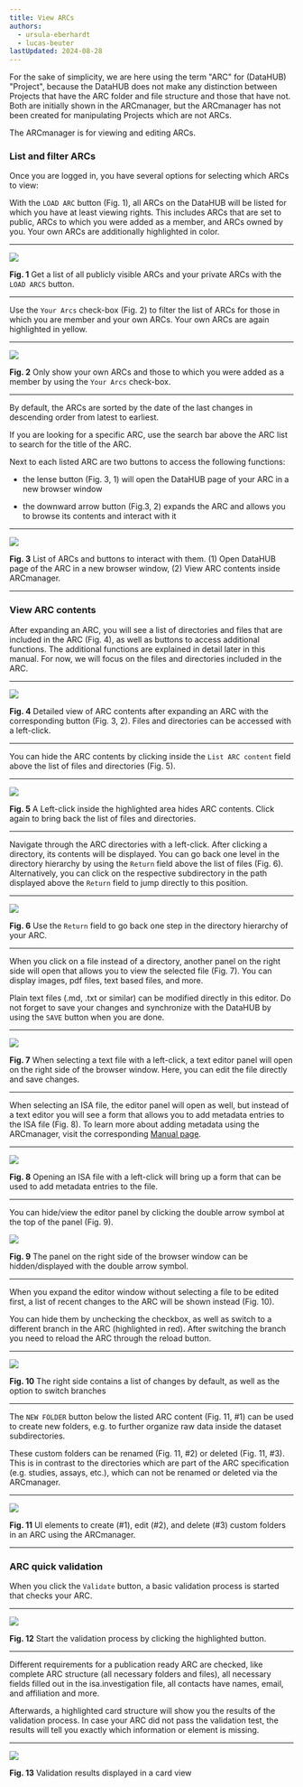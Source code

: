 ```yaml
---
title: View ARCs
authors:
  - ursula-eberhardt
  - lucas-beuter
lastUpdated: 2024-08-28
---
```


For the sake of simplicity, we are here using the term "ARC" for (DataHUB) "Project", because the DataHUB does not make any distinction between Projects that have the ARC folder and file structure and those that have not. Both are initially shown in the ARCmanager, but the ARCmanager has not been created for manipulating Projects which are not ARCs.

The ARCmanager is for viewing and editing ARCs.

### List and filter ARCs

Once you are logged in, you have several options for selecting which ARCs to view:

With the `LOAD ARC` button (Fig. 1), all ARCs on the DataHUB will be listed for which you have at least viewing rights. This includes ARCs that are set to public, ARCs to which you were added as a member, and ARCs owned by you. Your own ARCs are additionally highlighted in color.

---

![](@images/arc-manager/arc-manager-view-1b.png)

**Fig. 1** Get a list of all publicly visible ARCs and your private ARCs with the `LOAD ARCS` button.

---

Use the `Your Arcs` check-box (Fig. 2) to filter the list of ARCs for those in which you are member and your own ARCs. Your own ARCs are again highlighted in yellow.

---

![](@images/arc-manager/arc-manager-view-2.png)

**Fig. 2** Only show your own ARCs and those to which you were added as a member by using the `Your Arcs` check-box.

---

By default, the ARCs are sorted by the date of the last changes in descending order from latest to earliest.

If you are looking for a specific ARC, use the search bar above the ARC list to search for the title of the ARC.

Next to each listed ARC are two buttons to access the following functions:

- the lense button (Fig. 3, 1) will open the DataHUB page of your ARC in a new browser window

- the downward arrow button (Fig.3, 2) expands the ARC and allows you to browse its contents and interact with it

---

![](@images/arc-manager/arc-manager-view-3.png)

**Fig. 3** List of ARCs and buttons to interact with them. (1) Open DataHUB page of the ARC in a new browser window, (2) View ARC contents inside ARCmanager.

---

### View ARC contents

After expanding an ARC, you will see a list of directories and files that are included in the ARC (Fig. 4), as well as buttons to access additional functions. The additional functions are explained in detail later in this manual. For now, we will focus on the files and directories included in the ARC.

---

![](@images/arc-manager/arc-manager-view-4.png)

**Fig. 4** Detailed view of ARC contents after expanding an ARC with the corresponding button (Fig. 3, 2). Files and directories can be accessed with a left-click.

---

You can hide the ARC contents by clicking inside the `List ARC content` field above the list of files and directories (Fig. 5).

---

![](@images/arc-manager/arc-manager-view-5.png)

**Fig. 5** A Left-click inside the highlighted area hides ARC contents. Click again to bring back the list of files and directories.

---

Navigate through the ARC directories with a left-click. After clicking a directory, its contents will be displayed. You can go back one level in the directory hierarchy by using the `Return` field above the list of files (Fig. 6). Alternatively, you can click on the respective subdirectory in the path displayed above the `Return` field to jump directly to this position.

---

![](@images/arc-manager/arc-manager-view-8.png)

**Fig. 6** Use the `Return` field to go back one step in the directory hierarchy of your ARC.

---

When you click on a file instead of a directory, another panel on the right side will open that allows you to view the selected file (Fig. 7). You can display images, pdf files, text based files, and more.

Plain text files (.md, .txt or similar) can be modified directly in this editor. Do not forget to save your changes and synchronize with the DataHUB by using the `SAVE` button when you are done.

---

![](@images/arc-manager/arc-manager-view-6a.png)

**Fig. 7** When selecting a text file with a left-click, a text editor panel will open on the right side of the browser window. Here, you can edit the file directly and save changes.

---

When selecting an ISA file, the editor panel will open as well, but instead of a text editor you will see a form that allows you to add metadata entries to the ISA file (Fig. 8). To learn more about adding metadata using the ARCmanager, visit the corresponding [Manual page](/nfdi4plants.knowledgebase/arc-manager/06-adding-metadata).

---

![](@images/arc-manager/arc-manager-view-7.png)

**Fig. 8** Opening an ISA file with a left-click will bring up a form that can be used to add metadata entries to the file.

---

You can hide/view the editor panel by clicking the double arrow symbol at the top of the panel (Fig. 9).

![](@images/arc-manager/arc-manager-view-7b.png)

**Fig. 9** The panel on the right side of the browser window can be hidden/displayed with the double arrow symbol.

---

When you expand the editor window without selecting a file to be edited first, a list of recent changes to the ARC will be shown instead (Fig. 10).

You can hide them by unchecking the checkbox, as well as switch to a different branch in the ARC (highlighted in red).
After switching the branch you need to reload the ARC through the reload button.

---

![](@images/arc-manager/arc-manager-view-9.png)

**Fig. 10** The right side contains a list of changes by default, as well as the option to switch branches

---

The `NEW FOLDER` button below the listed ARC content (Fig. 11, #1) can be used to create new folders, e.g. to further organize raw data inside the dataset subdirectories. 

These custom folders can be renamed (Fig. 11, #2) or deleted (Fig. 11, #3). This is in contrast to the directories which are part of the ARC specification (e.g. studies, assays, etc.), which can not be renamed or deleted via the ARCmanager.

---

![](@images/arc-manager/arc-manager-view-12.png)

**Fig. 11** UI elements to create (#1), edit (#2), and delete (#3) custom folders in an ARC using the ARCmanager.

---

### ARC quick validation

When you click the `Validate` button, a basic validation process is started that checks your ARC.

---

![](@images/arc-manager/arc-manager-view-10.png)

**Fig. 12** Start the validation process by clicking the highlighted button.

---

Different requirements for a publication ready ARC are checked, like complete ARC structure (all necessary folders and files), all necessary fields filled out in the isa.investigation file, all contacts have names, email, and affiliation and more.

Afterwards, a highlighted card structure will show you the results of the validation process. In case your ARC did not pass the validation test, the results will tell you exactly which information or element is missing.

---

![](@images/arc-manager/arc-manager-view-10b.png)

**Fig. 13** Validation results displayed in a card view
